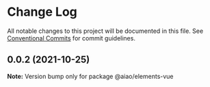 # Change Log

All notable changes to this project will be documented in this file. See [Conventional Commits](https://conventionalcommits.org) for commit guidelines.

## 0.0.2 (2021-10-25)

**Note:** Version bump only for package @aiao/elements-vue
